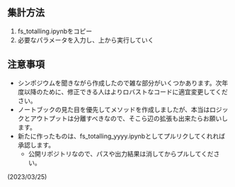 ## 集計方法
1. fs_totalling.ipynbをコピー
2. 必要なパラメータを入力し、上から実行していく

## 注意事項
- シンポジウムを聞きながら作成したので雑な部分がいくつかあります。次年度以降のために、修正できる人はよりロバストなコードに適宜変更してください。
- ノートブックの見た目を優先してメソッドを作成しましたが、本当はロジックとアウトプットは分離すべきなので、そこら辺の拡張も出来たらお願いします。
- 新たに作ったものは、fs_totalling_yyyy.ipynbとしてプルリクしてくれれば承認します。
  - 公開リポジトリなので、パスや出力結果は消してからプルしてください。

(2023/03/25)
